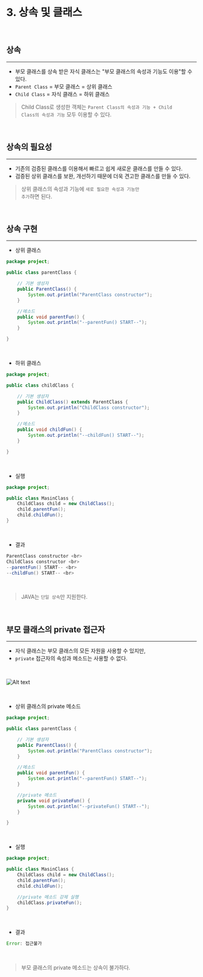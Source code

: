 # 3. 상속 및 클래스

<br>

## 상속
---
- 부모 클래스를 상속 받은 자식 클래스는 "부모 클래스의 속성과 기능도 이용"할 수 있다.
- <code>Parent Class</code> = 부모 클래스 = 상위 클래스</br>
- <code>Child Class</code> = 자식 클래스 = 하위 클래스</br>
> Child Class로 생성한 객체는 <code>Parent Class의 속성과 기능 + Child Class의 속성과 기능</code> 모두 이용할 수 있다. 

<br>

## 상속의 필요성
---
- 기존의 검증된 클래스를 이용해서 빠르고 쉽게 새로운 클래스를 만들 수 있다. 
- 검증된 상위 클래스를 보완, 개선하기 때문에 더욱 견고한 클래스를 만들 수 있다.
> 상위 클래스의 속성과 기능에 <code>새로 필요한 속성과 기능만 추가</code>하면 된다.

<br>

## 상속 구현
---
- 상위 클래스
```java
package project;

public class parentClass {

    // 기본 생성자
    public ParentClass() {
        System.out.println("ParentClass constructor");
    }

    //메소드
    public void parentFun() {
        System.out.println("--parentFun() START--");
    }

}
```

<br>

- 하위 클래스

```java
package project;

public class childClass {

    // 기본 생성자
    public ChildClass() extends ParentClass {
        System.out.println("ChildClass constructor");
    }

    //메소드
    public void childFun() {
        System.out.println("--childFun() START--");
    }

}
```

<br>

- 실행
```java
package project;

public class MasinClass {
    ChildClass child = new ChildClass();
    child.parentFun();
    child.childFun();
}
```

<br>

- 결과

```java
ParentClass constructor <br>
ChildClass constructor <br>
--parentFun() START-- <br>
--childFun() START-- <br>
```

<br>

> JAVA는 <code>단일 상속</code>만 지원한다.
 
<br>

## 부모 클래스의 private 접근자
---
- 자식 클래스는 부모 클래스의 모든 자원을 사용할 수 있지만,
- <code>private</code> 접근자의 속성과 메소드는 사용할 수 없다.

<br>

![Alt text](/img/private.jpg)

<br>

- 상위 클래스의 private 메소드
```java
package project;

public class parentClass {

    // 기본 생성자
    public ParentClass() {
        System.out.println("ParentClass constructor");
    }

    //메소드
    public void parentFun() {
        System.out.println("--parentFun() START--");
    }

    //private 메소드
    private void privateFun() {
        System.out.println("--privateFun() START--");
    }

}
```

<br>

- 실행
```java
package project;

public class MasinClass {
    ChildClass child = new ChildClass();
    child.parentFun();
    child.childFun();

    //private 메소드 강제 실행
    childClass.privateFun();
}


```

<br>

- 결과

```java
Error: 접근불가
```

<br>

> 부모 클래스의 private 메소드는 상속이 불가하다.